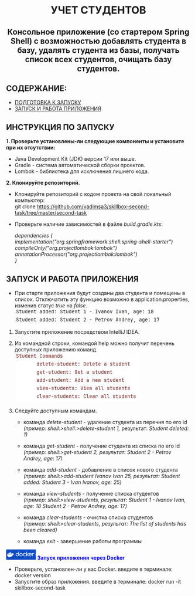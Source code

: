 <h1 align="center">УЧЕТ СТУДЕНТОВ</h1>
<h2 align="center">Консольное приложение (со стартером Spring Shell) с возможностью добавлять студента в базу, удалять студента из базы, получать список всех студентов, очищать базу студентов.</h2>

## **СОДЕРЖАНИЕ:** ##
* [ПОДГОТОВКА К ЗАПУСКУ](#инструкция_по_запуску)
* [ЗАПУСК И РАБОТА ПРИЛОЖЕНИЯ](#запуск_и_работа)

<a name="инструкция_по_запуску"></a>
## **ИНСТРУКЦИЯ ПО ЗАПУСКУ** ##

**1. Проверьте установлены-ли следующие компоненты и установите при их отсутствии:**
* Java Development Kit (JDK) версии 17 или выше.
* Gradle - система автоматической сборки проектов.
* Lombok - библиотека для исключения лишнего кода.

**2. Клонируйте репозиторий.**  
* Клонируйте репозиторий с кодом проекта на свой локальный компьютер:  
git clone https://github.com/vadimsa3/skillbox-second-task/tree/master/second-task

* Проверьте наличие зависимостей в файле _build.gradle.kts_:

    _dependencies {  
    implementation("org.springframework.shell:spring-shell-starter")  
    compileOnly("org.projectlombok:lombok")  
    annotationProcessor("org.projectlombok:lombok")  
    }_ 

<a name="запуск_и_работа"></a>
## **ЗАПУСК И РАБОТА ПРИЛОЖЕНИЯ** ##

* При старте приложения будут созданы два студента и помещены в список.
  Отключатить эту функцию возможно в application.properties, изменив статус _true_ на _false_.  
  ![Изображение](https://github.com/vadimsa3/skillbox-second-task/blob/master/second-task/src/main/resources/raw/start-create.jpg "Создание студентов по умолчанию")

1. Запустите приложение посредством IntelliJ IDEA.
2. Из командной строки, командой help можно получит перечень доступных приложению команд.
   ![Изображение](https://github.com/vadimsa3/skillbox-second-task/blob/master/second-task/src/main/resources/raw/list-commands.jpg "Доступные команды")

3. Следуйте доступным командам.

   * команда _delete-student_ - удаление студента из перечня по его id  
   _(пример: shell:>shell:>delete-student 1,_
   результат: _Student deleted: 1)_

   * команда _get-student_ - получение студента из списка по его id  
     _(пример: shell:>get-student 2,
     результат: _Student 2 - Petrov Andrey, age: 17)__

   * команда _add-student_ - добавление в список нового студента  
     _(пример: shell:>add-student Ivanov Ivan 25,
   результат: _Student added: Student 3 - Ivan Ivanov, age: 25)__

   * команда _view-students_ - получение списка студентов  
     _(пример: shell:>view-students,_
     _результат:_ _Student 1 - Ivanov Ivan, age: 18 Student 2 - Petrov Andrey, age: 17)_

   * команда _clear-students_ - очистка списка студентов  
       _(пример: shell:>clear-students,_
       _результат:_ _The list of students has been cleared)_

   * команда _exit_ - завершение работы программы  

  ![Изображение](https://github.com/vadimsa3/skillbox-second-task/blob/master/second-task/src/main/resources/raw/docker.png)
  <span style="color:blue">**Запуск приложения через Docker**</span>
* Проверьте, установлен-ли у вас Docker.
  введите в терминале: docker version
* Запустите образ приложения.
  введите в терминале: docker run -it skillbox-second-task
